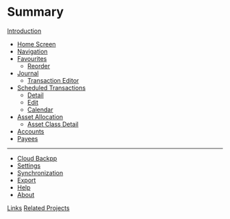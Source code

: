 # Summary

[Introduction](introduction.md)

- [Home Screen](home.md)
- [Navigation](navigation.md)
- [Favourites](favourites.md)
  - [Reorder]()
- [Journal]()
  - [Transaction Editor](transaction-editor.md)
- [Scheduled Transactions](scheduled-transactions.md)
  - [Detail]()
  - [Edit]()
  - [Calendar]()
- [Asset Allocation]()
  - [Asset Class Detail]()
- [Accounts]()
- [Payees]()

---

- [Cloud Backpp](cloud-backup.md)
- [Settings](settings.md)
- [Synchronization](synchronization.md)
- [Export](export.md)
- [Help]()
- [About]()

[Links]()
[Related Projects]()
